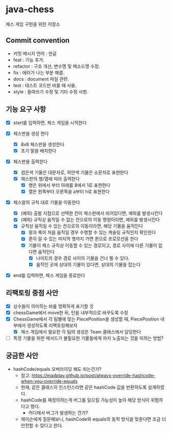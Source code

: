 # java-chess
체스 게임 구현을 위한 저장소

## Commit convention
- 커밋 메시지 언어 : 한글
- feat : 기능 추가.
- refactor : 구조 개선, 변수명 및 메소드명 수정.
- fix : 에러가 나는 부분 해결.
- docs : document 파일 관련.
- test : 테스트 코드만 바꿀 때 사용.
- style : 들여쓰기 수정 및 기타 수정 사항.

## 기능 요구 사항
- [x] start를 입력하면, 체스 게임을 시작한다

- [x] 체스판을 생성 한다
    - [x] 8x8 체스판을 생성한다
    - [x] 초기 말을 배치한다

- [x] 체스판을 출력한다
    - [x] 검은색 기물은 대문자로, 하얀색 기물은 소문자로 표현한다
    - [x] 체스판의 행/열에 따라 출력한다
        - [x] 행은 위에서 부터 아래를 8에서 1로 표현한다
        - [x] 열은 왼쪽부터 오른쪽을 a부터 h로 표현한다

- [x] 체스말의 규칙 대로 기물을 이동한다
    - [x] (예외) 출발 지점으로 선택한 칸이 체스판에서 비어있다면, 예외를 발생시킨다
    - [x] (예외) 규칙상 움직일 수 없는 칸으로의 이동 명령이라면, 예외를 발생시킨다
    - [x] 규칙상 움직일 수 있는 칸으로의 이동이라면, 해당 기물을 움직인다
        - [x] 왕과 룩이 처음 움직일 경우 수행할 수 있는 캐슬링 규칙인지 확인한다
        - [x] 폰이 갈 수 있는 마지막 행까지 가면 퀸으로 프로모션을 한다
        - [x] 기물이 체스 규칙상 이동할 수 있는 경로이고, 경로 사이에 다른 기물이 없다면 움직인다
            - [x] 나이트의 경우 경로 사이의 기물을 건너 뛸 수 있다. 
            - [x] 움직인 곳에 상대의 기물이 있다면, 상대의 기물을 잡는다

- [x] end를 입력하면, 체스 게임을 종료한다

## 리팩토링 중점 사안
- [x] 상수들이 의미하는 바를 명확하게 표기할 것
- [x] chessGame에서 move한 뒤, 턴을 내부적으로 바꾸도록 수정
- [x] ChessGame에서 각 팀별에 맞는 PiecePosition을 생성할 때, PiecePosition 내부에서 생성하도록 리팩토링해보자
    - [x] 체스 게임에서 필요한 각 팀의 생성은 Team 클래스에서 담당한다
- [ ] 특정 기물을 위한 메서드가 불필요한 기물들에게 까지 노출되는 것을 피하는 방법?

## 궁금한 사안
- hashCode/equals 오버라이딩 해도 되는건가?
    - 참고: https://madplay.github.io/post/always-override-hashcode-when-you-override-equals
    - 현재, 같은 클래스의 인스턴스라면 같은 hashCode 값을 반환하도록 설계하였다. 
    - hashCode를 재정의하는게 버그를 일으킬 가능성이 높아 해당 방식이 위험하다고 했다.
        - 어디에서 버그가 발생하는 건가?
    - 제이슨에게 질문해보니, hashCode와 equals의 동작 방식을 맞춘다면 조금 더 안전할 수 있다고 한다. 
    